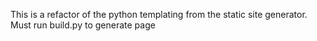 This is a refactor of the python templating from the static site generator. Must run build.py to generate page
